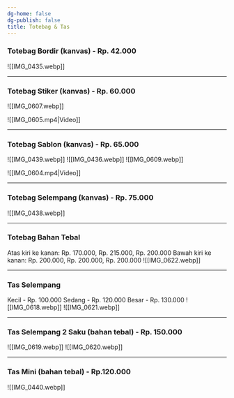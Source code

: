 ```yaml
---
dg-home: false
dg-publish: false
title: Totebag & Tas
---
```

### Totebag Bordir (kanvas) - Rp. 42.000
![[IMG_0435.webp]]
***
### Totebag Stiker (kanvas) - Rp. 60.000
![[IMG_0607.webp]]

![[IMG_0605.mp4|Video]]
***
### Totebag Sablon (kanvas) - Rp. 65.000
![[IMG_0439.webp]]
![[IMG_0436.webp]]
![[IMG_0609.webp]]

![[IMG_0604.mp4|Video]]
***
### Totebag Selempang (kanvas) - Rp. 75.000
![[IMG_0438.webp]]
***
### Totebag Bahan Tebal 
Atas kiri ke kanan: Rp. 170.000, Rp. 215.000, Rp. 200.000
Bawah kiri ke kanan: Rp. 200.000, Rp. 200.000, Rp. 200.000
![[IMG_0622.webp]]
***
### Tas Selempang 
Kecil - Rp. 100.000 
Sedang - Rp. 120.000 
Besar - Rp. 130.000 
![[IMG_0618.webp]]
![[IMG_0621.webp]]
***
### Tas Selempang 2 Saku (bahan tebal) - Rp. 150.000
![[IMG_0619.webp]]
![[IMG_0620.webp]]
***
### Tas Mini (bahan tebal) - Rp.120.000
![[IMG_0440.webp]]



